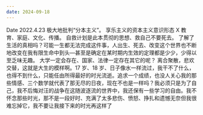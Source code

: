 ```yaml
---
date: 2024-09-18
---
```


Date 2022.4.23
极大地批判“分本主义”。
享乐主义的资本主义意识形态 X
教育、家庭、文化、传播。
自救计划是此本贯彻的思想、救自己不要死去。
了解了生活的真相吗？可能一生都无法完成这件事，人出生、死去、改变这个世界也不断地改变在我有限生命中到头—甚至是确定在某时期内生效的定理都是少少，少得以至乏味无趣。
大学一定会存在、国家、法律一定存在其它的呢？
离合聚散，悲欢交替，这就是大生的模样啊。17 岁、18 岁、日子像水一样流过，我干不了什么，也得不到什么，只能任由所得最好的时光流逝。追求一个成绩，也没人关心我的那些情感、三个数学就代表了那无尽的日夜，现在不也是一样吗？我必须只是为了自己，我不后悔对汪的战争在这随波逐流的世界中，我还保有一些学习的自由。我不怀念那些时光，那不是一段好时、充满了太多悲伤、愤怒、挣扎和遗憾无奈但我很难忘掉它，我不要让我接下来的时光再这样了
